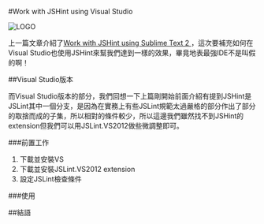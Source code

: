 #Work with JSHint using Visual Studio

![LOGO](https://dl.dropboxusercontent.com/u/20925528/%E6%8A%80%E8%A1%93Blog/blogs/20140120/jshint_vs.png)

上一篇文章介紹了[Work with JSHint using Sublime Text 2
](http://www.dotblogs.com.tw/blackie1019/archive/2014/01/18/141678.aspx)，這次要補充如何在Visual Studio也使用JSHint來幫我們達到一樣的效果，畢竟地表最強IDE不是叫假的啊！

##Visual Studio版本

而Visual Studio版本的部分，我們回想一下上篇剛開始前面介紹有提到JSHint是JSLint其中一個分支，是因為在實務上有些JSLint規範太過嚴格的部分作出了部分的取捨而成的子集，所以相對的條件較少，所以這邊我們雖然找不到JSHint的extension但我們可以用JSLint.VS2012做些微調整即可。

###前置工作

1. 下載並安裝VS
2. 下載並安裝JSLint.VS2012 extension
3. 設定JSLint檢查條件

###使用


##結語
